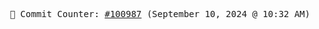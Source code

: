 <p align="center">
    <samp>
        📮 Commit Counter: <a href="https://github.com/Javascript-void0/Javascript-void0/commits/main">#100987</a> (September 10, 2024 @ 10:32 AM)
    </samp>
</p>